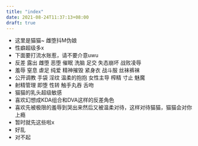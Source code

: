 ```yaml
---
title: "index"
date: 2021-08-24T11:37:13+08:00
draft: true
---
```


* 这里是猫猫~ 雌堕抖M伪娘
* 性癖超级多x
* 下面要打流水账惹，请不要介意uwu
* 反差 露出 雌堕 恶堕 催眠 洗脑 足交 失态崩坏 战败凌辱
* 羞辱 窒息 虐足 纯爱 精神摧毁 紧身衣 战斗服 丝袜裤袜
* 公开调教 手袋 淫纹 温柔的抱抱 女性主导 榨精 寸止 魅魔
* 射精管理 即堕 性转 触手丸吞 舌吻
* 猫猫的乳头超级敏感
* 喜欢幻想成KDA组合和DVA这样的反差角色
* 喜欢先被极限的羞辱到哭出来然后又被温柔对待，这样对待猫猫，猫猫会对你上瘾
* 暂时就先这些啦x
* 好乱
* 对不起


